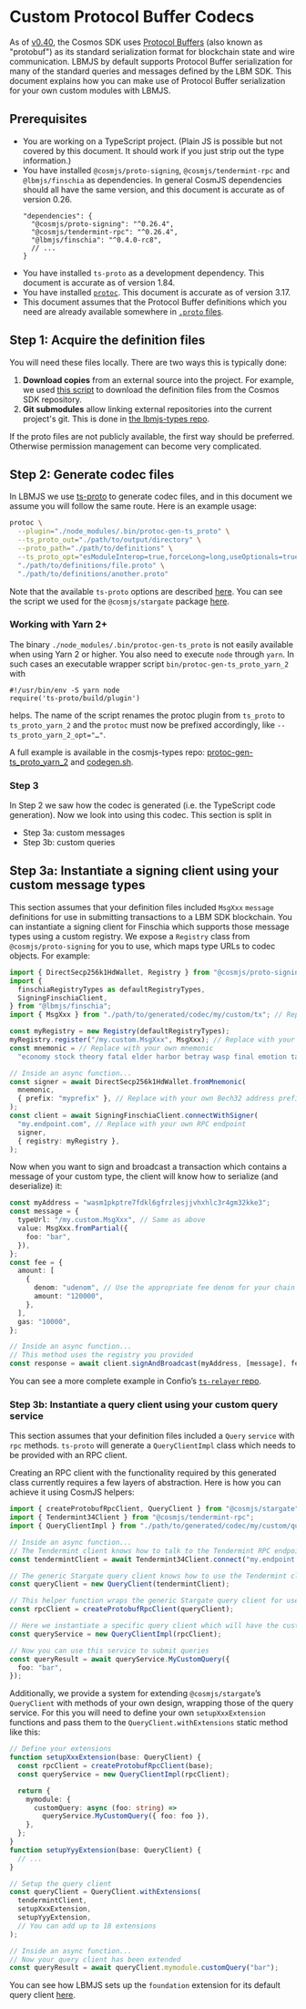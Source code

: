 # Custom Protocol Buffer Codecs

As of [v0.40](https://github.com/cosmos/cosmos-sdk/releases/tag/v0.40.0), the
Cosmos SDK uses
[Protocol Buffers](https://developers.google.com/protocol-buffers) (also known
as "protobuf") as its standard serialization format for blockchain state and
wire communication. LBMJS by default supports Protocol Buffer serialization for
many of the standard queries and messages defined by the LBM SDK. This document
explains how you can make use of Protocol Buffer serialization for your own
custom modules with LBMJS.

## Prerequisites

- You are working on a TypeScript project. (Plain JS is possible but not covered
  by this document. It should work if you just strip out the type information.)
- You have installed `@cosmjs/proto-signing`, `@cosmjs/tendermint-rpc` and
  `@lbmjs/finschia` as dependencies. In general CosmJS dependencies should all
  have the same version, and this document is accurate as of version 0.26.
  ```
  "dependencies": {
    "@cosmjs/proto-signing": "^0.26.4",
    "@cosmjs/tendermint-rpc": "^0.26.4",
    "@lbmjs/finschia": "^0.4.0-rc8",
    // ...
  }
  ```
- You have installed `ts-proto` as a development dependency. This document is
  accurate as of version 1.84.
- You have installed [`protoc`](https://github.com/protocolbuffers/protobuf).
  This document is accurate as of version 3.17.
- This document assumes that the Protocol Buffer definitions which you need are
  already available somewhere in
  [`.proto` files](https://developers.google.com/protocol-buffers/docs/proto).

## Step 1: Acquire the definition files

You will need these files locally. There are two ways this is typically done:

1. **Download copies** from an external source into the project. For example, we
   used
   [this script](https://github.com/cosmos/cosmjs/blob/v0.25.6/packages/stargate/scripts/get-proto.sh)
   to download the definition files from the Cosmos SDK repository.
2. **Git submodules** allow linking external repositories into the current
   project's git. This is done in
   [the lbmjs-types repo](https://github.com/line/lbmjs-types).

If the proto files are not publicly available, the first way should be
preferred. Otherwise permission management can become very complicated.

## Step 2: Generate codec files

In LBMJS we use [ts-proto](https://github.com/stephenh/ts-proto) to generate
codec files, and in this document we assume you will follow the same route. Here
is an example usage:

```sh
protoc \
  --plugin="./node_modules/.bin/protoc-gen-ts_proto" \
  --ts_proto_out="./path/to/output/directory" \
  --proto_path="./path/to/definitions" \
  --ts_proto_opt="esModuleInterop=true,forceLong=long,useOptionals=true" \
  "./path/to/definitions/file.proto" \
  "./path/to/definitions/another.proto"
```

Note that the available `ts-proto` options are described
[here](https://github.com/stephenh/ts-proto#supported-options). You can see the
script we used for the `@cosmjs/stargate` package
[here](https://github.com/cosmos/cosmjs/blob/v0.25.6/packages/stargate/scripts/define-proto.sh).

### Working with Yarn 2+

The binary `./node_modules/.bin/protoc-gen-ts_proto` is not easily available
when using Yarn 2 or higher. You also need to execute `node` through `yarn`. In
such cases an executable wrapper script `bin/protoc-gen-ts_proto_yarn_2` with

```
#!/usr/bin/env -S yarn node
require('ts-proto/build/plugin')
```

helps. The name of the script renames the protoc plugin from `ts_proto` to
`ts_proto_yarn_2` and the `protoc` must now be prefixed accordingly, like
`--ts_proto_yarn_2_opt="…"`.

A full example is available in the cosmjs-types repo:
[protoc-gen-ts_proto_yarn_2](https://github.com/line/lbmjs-types/blob/v0.46.0-rc7/bin/protoc-gen-ts_proto_yarn_2)
and
[codegen.sh](https://github.com/line/lbmjs-types/blob/v0.46.0-rc7/scripts/codegen.sh).

### Step 3

In Step 2 we saw how the codec is generated (i.e. the TypeScript code
generation). Now we look into using this codec. This section is split in

- Step 3a: custom messages
- Step 3b: custom queries

## Step 3a: Instantiate a signing client using your custom message types

This section assumes that your definition files included `MsgXxx` `message`
definitions for use in submitting transactions to a LBM SDK blockchain. You can
instantiate a signing client for Finschia which supports those message types
using a custom registry. We expose a `Registry` class from
`@cosmjs/proto-signing` for you to use, which maps type URLs to codec objects.
For example:

```ts
import { DirectSecp256k1HdWallet, Registry } from "@cosmjs/proto-signing";
import {
  finschiaRegistryTypes as defaultRegistryTypes,
  SigningFinschiaClient,
} from "@lbmjs/finschia";
import { MsgXxx } from "./path/to/generated/codec/my/custom/tx"; // Replace with your own Msg import

const myRegistry = new Registry(defaultRegistryTypes);
myRegistry.register("/my.custom.MsgXxx", MsgXxx); // Replace with your own type URL and Msg class
const mnemonic = // Replace with your own mnemonic
  "economy stock theory fatal elder harbor betray wasp final emotion task crumble siren bottom lizard educate guess current outdoor pair theory focus wife stone";

// Inside an async function...
const signer = await DirectSecp256k1HdWallet.fromMnemonic(
  mnemonic,
  { prefix: "myprefix" }, // Replace with your own Bech32 address prefix
);
const client = await SigningFinschiaClient.connectWithSigner(
  "my.endpoint.com", // Replace with your own RPC endpoint
  signer,
  { registry: myRegistry },
);
```

Now when you want to sign and broadcast a transaction which contains a message
of your custom type, the client will know how to serialize (and deserialize) it:

```ts
const myAddress = "wasm1pkptre7fdkl6gfrzlesjjvhxhlc3r4gm32kke3";
const message = {
  typeUrl: "/my.custom.MsgXxx", // Same as above
  value: MsgXxx.fromPartial({
    foo: "bar",
  }),
};
const fee = {
  amount: [
    {
      denom: "udenom", // Use the appropriate fee denom for your chain
      amount: "120000",
    },
  ],
  gas: "10000",
};

// Inside an async function...
// This method uses the registry you provided
const response = await client.signAndBroadcast(myAddress, [message], fee);
```

You can see a more complete example in Confio’s
[`ts-relayer` repo](https://github.com/confio/ts-relayer/blob/v0.3.1/src/lib/ibcclient.ts).

### Step 3b: Instantiate a query client using your custom query service

This section assumes that your definition files included a `Query` `service`
with `rpc` methods. `ts-proto` will generate a `QueryClientImpl` class which
needs to be provided with an RPC client.

Creating an RPC client with the functionality required by this generated class
currently requires a few layers of abstraction. Here is how you can achieve it
using CosmJS helpers:

```ts
import { createProtobufRpcClient, QueryClient } from "@cosmjs/stargate";
import { Tendermint34Client } from "@cosmjs/tendermint-rpc";
import { QueryClientImpl } from "./path/to/generated/codec/my/custom/query";

// Inside an async function...
// The Tendermint client knows how to talk to the Tendermint RPC endpoint
const tendermintClient = await Tendermint34Client.connect("my.endpoint.com");

// The generic Stargate query client knows how to use the Tendermint client to submit unverified ABCI queries
const queryClient = new QueryClient(tendermintClient);

// This helper function wraps the generic Stargate query client for use by the specific generated query client
const rpcClient = createProtobufRpcClient(queryClient);

// Here we instantiate a specific query client which will have the custom methods defined in the .proto file
const queryService = new QueryClientImpl(rpcClient);

// Now you can use this service to submit queries
const queryResult = await queryService.MyCustomQuery({
  foo: "bar",
});
```

Additionally, we provide a system for extending `@cosmjs/stargate`’s
`QueryClient` with methods of your own design, wrapping those of the query
service. For this you will need to define your own `setupXxxExtension` functions
and pass them to the `QueryClient.withExtensions` static method like this:

```ts
// Define your extensions
function setupXxxExtension(base: QueryClient) {
  const rpcClient = createProtobufRpcClient(base);
  const queryService = new QueryClientImpl(rpcClient);

  return {
    mymodule: {
      customQuery: async (foo: string) =>
        queryService.MyCustomQuery({ foo: foo }),
    },
  };
}
function setupYyyExtension(base: QueryClient) {
  // ...
}

// Setup the query client
const queryClient = QueryClient.withExtensions(
  tendermintClient,
  setupXxxExtension,
  setupYyyExtension,
  // You can add up to 18 extensions
);

// Inside an async function...
// Now your query client has been extended
const queryResult = await queryClient.mymodule.customQuery("bar");
```

You can see how LBMJS sets up the `foundation` extension for its default query
client
[here](https://github.com/cosmos/lbmjs/blob/v0.4.0-rc8/packages/finscha/src/modules/foundation/queries.ts).
